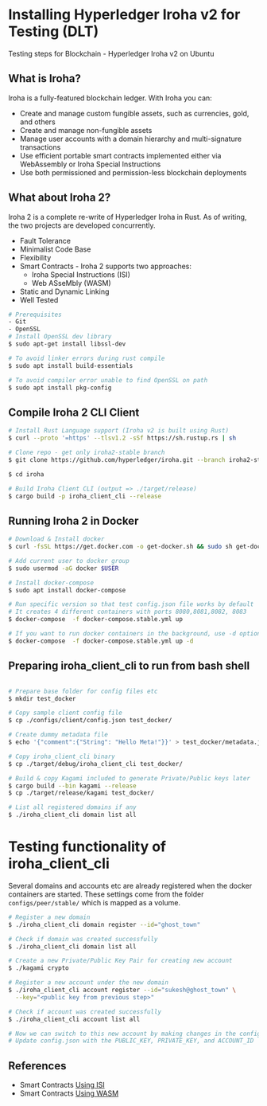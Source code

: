 # Installing Hyperledger Iroha v2 for Testing (DLT)
Testing steps for Blockchain - Hyperledger Iroha v2 on Ubuntu

## What is Iroha?
Iroha is a fully-featured blockchain ledger. With Iroha you can:

* Create and manage custom fungible assets, such as currencies, gold, and others
* Create and manage non-fungible assets
* Manage user accounts with a domain hierarchy and multi-signature transactions
* Use efficient portable smart contracts implemented either via WebAssembly or Iroha Special Instructions
* Use both permissioned and permission-less blockchain deployments

## What about Iroha 2?
Iroha 2 is a complete re-write of Hyperledger Iroha in Rust. As of writing, the two projects are developed concurrently.
* Fault Tolerance
* Minimalist Code Base
* Flexibility
* Smart Contracts - Iroha 2 supports two approaches:
  * Iroha Special Instructions (ISI)
  * Web ASseMbly (WASM)
* Static and Dynamic Linking
* Well Tested 

```bash
# Prerequisites
- Git
- OpenSSL
# Install OpenSSL dev library
$ sudo apt-get install libssl-dev

# To avoid linker errors during rust compile 
$ sudo apt install build-essentials

# To avoid compiler error unable to find OpenSSL on path
$ sudo apt install pkg-config

```

## Compile Iroha 2 CLI Client
```bash
# Install Rust Language support (Iroha v2 is built using Rust)
$ curl --proto '=https' --tlsv1.2 -sSf https://sh.rustup.rs | sh

# Clone repo - get only iroha2-stable branch
$ git clone https://github.com/hyperledger/iroha.git --branch iroha2-stable

$ cd iroha

# Build Iroha Client CLI (output => ./target/release)
$ cargo build -p iroha_client_cli --release

```

## Running Iroha 2 in Docker
```bash
# Download & Install docker
$ curl -fsSL https://get.docker.com -o get-docker.sh && sudo sh get-docker.sh 

# Add current user to docker group
$ sudo usermod -aG docker $USER

# Install docker-compose
$ sudo apt install docker-compose

# Run specific version so that test config.json file works by default
# It creates 4 different containers with ports 8080,8081,8082, 8083
$ docker-compose  -f docker-compose.stable.yml up

# If you want to run docker containers in the background, use -d option
$ docker-compose  -f docker-compose.stable.yml up -d

```

## Preparing iroha_client_cli to run from bash shell
```bash

# Prepare base folder for config files etc
$ mkdir test_docker

# Copy sample client config file
$ cp ./configs/client/config.json test_docker/

# Create dummy metadata file
$ echo '{"comment":{"String": "Hello Meta!"}}' > test_docker/metadata.json

# Copy iroha_client_cli binary
$ cp ./target/debug/iroha_client_cli test_docker/

# Build & copy Kagami included to generate Private/Public keys later
$ cargo build --bin kagami --release
$ cp ./target/release/kagami test_docker/

# List all registered domains if any
$ ./iroha_client_cli domain list all

```

# Testing functionality of iroha_client_cli
Several domains and accounts etc are already registered when the docker containers are started.
These settings come from the folder `configs/peer/stable/` which is mapped as a volume.

```bash
# Register a new domain
$ ./iroha_client_cli domain register --id="ghost_town"

# Check if domain was created successfully
$ ./iroha_client_cli domain list all

# Create a new Private/Public Key Pair for creating new account
$ ./kagami crypto

# Register a new account under the new domain
$ ./iroha_client_cli account register --id="sukesh@ghost_town" \
  --key="<public key from previous step>"

# Check if account was created successfully
$ ./iroha_client_cli account list all

# Now we can switch to this new account by making changes in the config.json
# Update config.json with the PUBLIC_KEY, PRIVATE_KEY, and ACCOUNT_ID 


```

## References
* Smart Contracts [Using ISI](https://hyperledger.github.io/iroha-2-docs/guide/blockchain/expressions.html)  
* Smart Contracts [Using WASM](https://hyperledger.github.io/iroha-2-docs/guide/blockchain/wasm.html)
